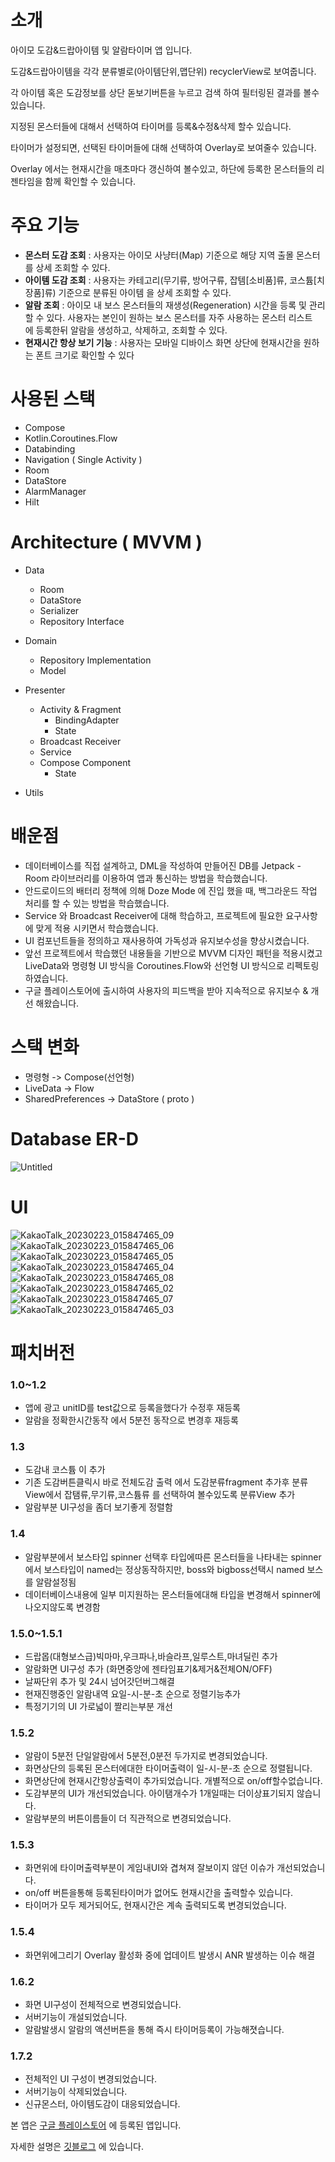 # 소개

아이모 도감&드랍아이템 및 알람타이머 앱 입니다.

도감&드랍아이템을 각각 분류별로(아이템단위,맵단위) recyclerView로 보여줍니다.

각 아이템 혹은 도감정보를 상단 돋보기버튼을 누르고 검색 하여 필터링된 결과를 볼수있습니다.

지정된 몬스터들에 대해서 선택하여 타이머를 등록&수정&삭제 할수 있습니다.

타이머가 설정되면, 선택된 타이머들에 대해 선택하여 Overlay로 보여줄수 있습니다.

Overlay 에서는 현재시간을 매초마다 갱신하여 볼수있고, 하단에 등록한 몬스터들의 리젠타임을
함께 확인할 수 있습니다.

# 주요 기능

- **몬스터 도감 조회** : 사용자는 아이모 사냥터(Map) 기준으로 해당 지역 출몰 몬스터를 상세 조회할 수 있다.
- **아이템 도감 조회** : 사용자는 카테고리(무기류, 방어구류, 잡템[소비품]류, 코스튬[치장품]류) 기준으로 분류된 아이템 을 상세 조회할 수 있다.
- **알람 조회** : 아이모 내 보스 몬스터들의 재생성(Regeneration) 시간을 등록 및 관리 할 수 있다. 사용자는 본인이 원하는 보스 몬스터를 자주 사용하는 몬스터 리스트에 등록한뒤 알람을 생성하고, 삭제하고, 조회할 수 있다.
- **현재시간 항상 보기 기능** : 사용자는 모바일 디바이스 화면 상단에 현재시간을 원하는 폰트 크기로 확인할 수 있다

# 사용된 스택

 - Compose
 - Kotlin.Coroutines.Flow
 - Databinding
 - Navigation ( Single Activity )
 - Room
 - DataStore
 - AlarmManager
 - Hilt

# Architecture ( MVVM )

 - Data
 	- Room
 	- DataStore
  	- Serializer
  	- Repository Interface

 - Domain
  	- Repository Implementation
  	- Model

 - Presenter
  	- Activity & Fragment
   		- BindingAdapter
   		- State
  	- Broadcast Receiver
  	- Service
  	- Compose Component
   		- State

 - Utils

# 배운점

- 데이터베이스를 직접 설계하고, DML을 작성하여 만들어진 DB를 Jetpack - Room 라이브러리를 이용하여 앱과 통신하는 방법을 학습했습니다.
- 안드로이드의 배터리 정책에 의해 Doze Mode 에 진입 했을 때, 백그라운드 작업 처리를 할 수 있는 방법을 학습했습니다.
- Service 와 Broadcast Receiver에 대해 학습하고, 프로젝트에 필요한 요구사항에 맞게 적용 시키면서 학습했습니다.
- UI 컴포넌트들을 정의하고 재사용하여 가독성과 유지보수성을 향상시켰습니다.
- 앞선 프로젝트에서 학습했던 내용들을 기반으로 MVVM 디자인 패턴을 적용시켰고 LiveData와 명령형 UI 방식을 Coroutines.Flow와 선언형 UI 방식으로 리펙토링 하였습니다.
- 구글 플레이스토어에 출시하여 사용자의 피드백을 받아 지속적으로 유지보수 & 개선 해왔습니다.

# 스택 변화

 - 명령형 -> Compose(선언형)
 - LiveData -> Flow
 - SharedPreferences -> DataStore ( proto )
 
# Database ER-D

![Untitled](https://user-images.githubusercontent.com/75519689/226339058-254c1447-f118-49f0-a314-3240214033ca.png)
 
# UI

![KakaoTalk_20230223_015847465_09](https://user-images.githubusercontent.com/75519689/220842625-c738a854-1e1e-484f-bfeb-4da4b8b575f8.jpg)
![KakaoTalk_20230223_015847465_06](https://user-images.githubusercontent.com/75519689/220842371-0831c0c3-44ee-4c77-b21a-d6dc9b82fdec.jpg)
![KakaoTalk_20230223_015847465_05](https://user-images.githubusercontent.com/75519689/220842369-cd54f511-182a-44f9-8342-92747a57d316.jpg)
![KakaoTalk_20230223_015847465_04](https://user-images.githubusercontent.com/75519689/220842364-af3a9a00-c474-4f9a-a630-d8af683ea0cc.jpg)
![KakaoTalk_20230223_015847465_08](https://user-images.githubusercontent.com/75519689/220842377-8ba5f4e9-efe0-4f0d-b980-ffa84c1b3bdb.jpg)
![KakaoTalk_20230223_015847465_02](https://user-images.githubusercontent.com/75519689/220842379-e4783def-6deb-441a-869c-f9ecb3cf9058.jpg)
![KakaoTalk_20230223_015847465_07](https://user-images.githubusercontent.com/75519689/220842797-3d463bdd-7e5f-4ed5-a75a-c7cbff3143ea.jpg)
![KakaoTalk_20230223_015847465_03](https://user-images.githubusercontent.com/75519689/220842383-72f124dc-cdb3-4fa8-9104-3a732f66ae3d.jpg)

# 패치버전

### 1.0~1.2
- 앱에 광고 unitID를 test값으로 등록을했다가 수정후 재등록
- 알람을 정확한시간동작 에서 5분전 동작으로 변경후 재등록
### 1.3
- 도감내 코스튬 이 추가
- 기존 도감버튼클릭시 바로 전체도감 출력 에서 도감분류fragment 추가후 분류View에서 잡탬류,무기류,코스튬류 를 선택하여 볼수있도록 분류View 추가
- 알람부분 UI구성을 좀더 보기좋게 정렬함
### 1.4
- 알람부분에서 보스타입 spinner 선택후 타입에따른 몬스터들을 나타내는 spinner 에서 보스타입이 named는 정상동작하지만, boss와 bigboss선택시 named 보스를 알람설정됨
- 데이터베이스내용에 일부 미지원하는 몬스터들에대해 타입을 변경해서 spinner에 나오지않도록 변경함

### 1.5.0~1.5.1
- 드랍몹(대형보스급)빅마마,우크파나,바슬라프,일루스트,마녀딜린 추가
- 알람화면 UI구성 추가 (화면중앙에 젠타임표기&제거&전체ON/OFF)
- 날짜단위 추가 및 24시 넘어갓던버그해결
- 현재진행중인 알람내역 요일-시-분-초 순으로 정렬기능추가
- 특정기기의 UI 가로넓이 짤리는부분 개선

### 1.5.2
- 알람이 5분전 단일알람에서 5분전,0분전 두가지로 변경되었습니다.
- 화면상단의 등록된 몬스터에대한 타이머출력이 일-시-분-초 순으로 정렬됩니다.
- 화면상단에 현재시간항상출력이 추가되었습니다. 개별적으로 on/off할수없습니다.
- 도감부분의 UI가 개선되었습니다. 아이탬개수가 1개일때는 더이상표기되지 않습니다.
- 알람부분의 버튼이름들이 더 직관적으로 변경되었습니다.

### 1.5.3
- 화면위에 타이머출력부분이 게임내UI와 겹쳐져 잘보이지 않던 이슈가 개선되었습니다.
- on/off 버튼을통해 등록된타이머가 없어도 현재시간을 출력할수 있습니다.
- 타이머가 모두 제거되어도, 현재시간은 계속 출력되도록 변경되었습니다.

### 1.5.4
- 화면위에그리기 Overlay 활성화 중에 업데이트 발생시 ANR 발생하는 이슈 해결

### 1.6.2
- 화면 UI구성이 전체적으로 변경되었습니다.
- 서버기능이 개설되었습니다.
- 알람발생시 알람의 액션버튼을 통해 즉시 타이머등록이 가능해졋습니다.

### 1.7.2
 - 전체적인 UI 구성이 변경되었습니다.
 - 서버기능이 삭제되었습니다.
 - 신규몬스터, 아이템도감이 대응되었습니다.

본 앱은 [구글 플레이스토어](https://play.google.com/store/apps/details?id=com.jinproject.twomillustratedbook "마켓 링크") 에 등록된 앱입니다.

자세한 설명은 [깃블로그](https://jowunnal.github.io/categories/#projects "블로그 링크") 에 있습니다.
